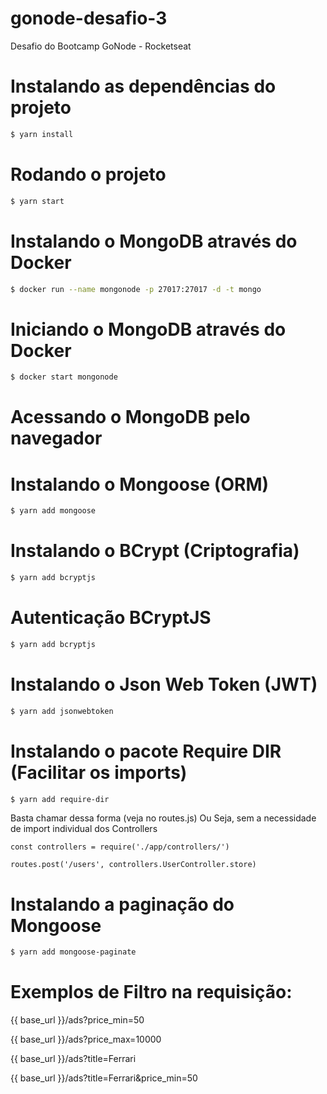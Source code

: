 # gonode-desafio-3

Desafio do Bootcamp GoNode - Rocketseat

# Instalando as dependências do projeto

```sh
$ yarn install
```

# Rodando o projeto

```sh
$ yarn start
```

# Instalando o MongoDB através do Docker

```sh
$ docker run --name mongonode -p 27017:27017 -d -t mongo
```

# Iniciando o MongoDB através do Docker

```sh
$ docker start mongonode
```

# Acessando o MongoDB pelo navegador

[dill]: http://localhost:27017

# Instalando o Mongoose (ORM)

```sh
$ yarn add mongoose
```

# Instalando o BCrypt (Criptografia)

```sh
$ yarn add bcryptjs
```

# Autenticação BCryptJS

```sh
$ yarn add bcryptjs
```

# Instalando o Json Web Token (JWT)

```sh
$ yarn add jsonwebtoken
```

# Instalando o pacote Require DIR (Facilitar os imports)

```sh
$ yarn add require-dir
```

Basta chamar dessa forma (veja no routes.js)
Ou Seja, sem a necessidade de import individual dos Controllers

```
const controllers = require('./app/controllers/')

routes.post('/users', controllers.UserController.store)
```

# Instalando a paginação do Mongoose

```sh
$ yarn add mongoose-paginate
```

# Exemplos de Filtro na requisição:

{{ base_url  }}/ads?price_min=50

{{ base_url  }}/ads?price_max=10000

{{ base_url  }}/ads?title=Ferrari

{{ base_url  }}/ads?title=Ferrari&price_min=50
